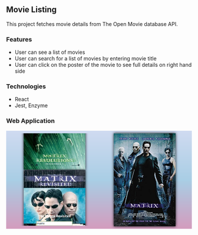 ## Movie Listing

This project fetches movie details from The Open Movie database API.

### Features
* User can see a list of movies
* User can search for a list of movies by entering movie title
* User can click on the poster of the movie to see full details on right hand side

### Technologies
* React
* Jest, Enzyme 

### Web Application
![movie-listing](./public/images/movie-listing.png)